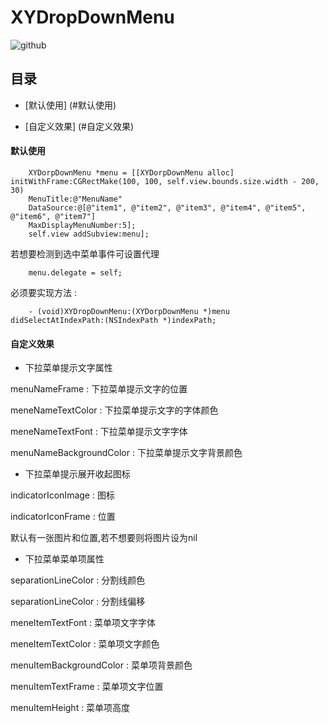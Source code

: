 XYDropDownMenu
========================

![github](http://a2.qpic.cn/psb?/V10AI9AY3CwCiW/n66PqQHNIijHlGv1LGCBDcHY6C70jD7H5iIHqCFelJw!/b/dH4BAAAAAAAA&bo=nQH0AgAAAAACFFo!&rf=viewer_4)

目录
--------------------------
* [默认使用] (#默认使用)

* [自定义效果] (#自定义效果)

#### <a id = "默认使用"></a>默认使用
<!--## <a id="UIWebView01-下拉刷新"></a>UIWebView01-下拉刷新-->
        XYDorpDownMenu *menu = [[XYDorpDownMenu alloc] initWithFrame:CGRectMake(100, 100, self.view.bounds.size.width - 200, 30)
        MenuTitle:@"MenuName" 
        DataSource:@[@"item1", @"item2", @"item3", @"item4", @"item5", @"item6", @"item7"] 
        MaxDisplayMenuNumber:5];
        self.view addSubview:menu];
  
  若想要检测到选中菜单事件可设置代理
  
        menu.delegate = self;
  
  必须要实现方法 : 
        
        - (void)XYDropDownMenu:(XYDorpDownMenu *)menu didSelectAtIndexPath:(NSIndexPath *)indexPath;


#### <a id = "自定义效果"></a>自定义效果
  
  * 下拉菜单提示文字属性
  
  menuNameFrame : 下拉菜单提示文字的位置
  
  meneNameTextColor : 下拉菜单提示文字的字体颜色
  
  meneNameTextFont : 下拉菜单提示文字字体
  
  menuNameBackgroundColor : 下拉菜单提示文字背景颜色
  
  * 下拉菜单提示展开收起图标
  
  indicatorIconImage : 图标
  
  indicatorIconFrame : 位置
  
  默认有一张图片和位置,若不想要则将图片设为nil
  
  * 下拉菜单菜单项属性
  
  separationLineColor : 分割线颜色
  
  separationLineColor : 分割线偏移
  
  meneItemTextFont : 菜单项文字字体
  
  meneItemTextColor : 菜单项文字颜色
  
  menuItemBackgroundColor : 菜单项背景颜色
  
  menuItemTextFrame : 菜单项文字位置
  
  menuItemHeight : 菜单项高度
  
